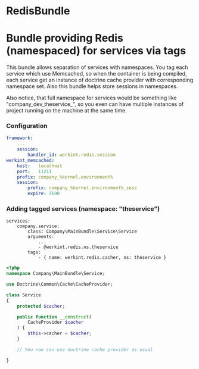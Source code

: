 RedisBundle
===============

# Bundle providing Redis (namespaced) for services via tags

This bundle allows separation of services with namespaces. You tag each service which use Memcached, so when the container is being compiled, each service get an instance of doctrine cache provider with corresponding namespace set. Also this bundle helps store sessions in namespaces.

Also notice, that full namespace for services would be something like "company_dev_theservice_", so you even can have multiple instances of project running on the machine at the same time.

### Configuration

```yaml
framework:
    ...
    session:
        handler_id: werkint.redis.session
werkint_memcached:
    host:   localhost
    port:   11211
    prefix: company_%kernel.environment%
    session:
        prefix: company_%kernel.environment%_sess
        expire: 3600
```

### Adding tagged services (namespace: "theservice")

```
services:
    company.service:
        class: Company\MainBundle\Service\Service
        arguments:
            ...
            - @werkint.redis.ns.theservice
        tags:
            - { name: werkint.redis.cacher, ns: theservice }
```

```php
<?php
namespace Company\MainBundle\Service;

use Doctrine\Common\Cache\CacheProvider;

class Service
{
    protected $cacher;

    public function __construct(
        CacheProvider $cacher
    ) {
        $this->cacher = $cacher;
    }

    // You now can use doctrine cache provider as usual

}
```